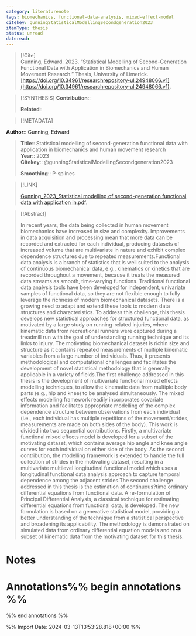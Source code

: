 ```yaml
---
category: literaturenote
tags: biomechanics, functional-data-analysis, mixed-effect-model
citekey: gunningStatisticalModellingSecondgeneration2023
itemType: thesis
status: unread  
dateread:  
---
```


> [!Cite]  
> Gunning, Edward. 2023. “Statistical Modelling of Second-Generation Functional Data with Application in Biomechanics and Human Movement Research.” Thesis, University of Limerick. [https://doi.org/10.34961/researchrepository-ul.24948066.v1](https://doi.org/10.34961/researchrepository-ul.24948066.v1).

> [!SYNTHESIS] 
>**Contribution**::
>
>**Related**:: 
>

> [!METADATA]  
>
**Author**:: Gunning, Edward<br>
> **Title**:: Statistical modelling of second-generation functional data with application in biomechanics and human movement research    
> **Year**:: 2023     
> **Citekey**:: @gunningStatisticalModellingSecondgeneration2023    
>    
>    
>     
>    
>    
>     
>    
>**Smoothing**:: P-splines    
>

> [!LINK] 
>
> [Gunning_2023_Statistical modelling of second-generation functional data with application in.pdf](file:///Users/steven/Library/CloudStorage/GoogleDrive-steven.golovkine@ul.ie/My%20Drive/bibliography/University%20of%20Limerick/2023/Gunning_2023_Statistical%20modelling%20of%20second-generation%20functional%20data%20with%20application%20in.pdf).

>[!Abstract]
>
>In recent years, the data being collected in human movement biomechanics have increased in size and complexity. Improvements in data acquisition and processing mean that more data can be recorded and extracted for each individual, producing datasets of increased volume that are multivariate in nature and exhibit complex dependence structures due to repeated measurements.Functional data analysis is a branch of statistics that is well suited to the analysis of continuous biomechanical data, e.g., kinematics or kinetics that are recorded throughout a movement, because it treats the measured data streams as smooth, time-varying functions. Traditional functional data analysis tools have been developed for independent, univariate samples of functional data, so they are not flexible enough to fully leverage the richness of modern biomechanical datasets. There is a growing need to adapt and extend these tools to modern data structures and characteristics. To address this challenge, this thesis develops new statistical approaches for structured functional data, as motivated by a large study on running-related injuries, where kinematic data from recreational runners were captured during a treadmill run with the goal of understanding running technique and its links to injury. The motivating biomechanical dataset is richin size and structure as it contains repeated measurements of multiple kinematic variables from a large number of individuals. Thus, it presents methodological and computational challenges and facilitates the development of novel statistical methodology that is generally applicable in a variety of fields.The first challenge addressed in this thesis is the development of multivariate functional mixed effects modelling techniques, to allow the kinematic data from multiple body parts (e.g., hip and knee) to be analysed simultaneously. The mixed effects modelling framework readily incorporates covariate information and facilitates appropriate modelling of the complex dependence structure between observations from each individual (i.e., each individual has multiple repetitions of the movement/strides, measurements are made on both sides of the body). This work is divided into two sequential contributions. Firstly, a multivariate functional mixed effects model is developed for a subset of the motivating dataset, which contains average hip angle and knee angle curves for each individual on either side of the body. As the second contribution, the modelling framework is extended to handle the full collection of strides in the motivating dataset, resulting in a multivariate multilevel longitudinal functional model which uses a longitudinal functional data analysis approach to capture temporal dependence among the adjacent strides.The second challenge addressed in this thesis is the estimation of continuous?time ordinary differential equations from functional data. A re-formulation of Principal Differential Analysis, a classical technique for estimating differential equations from functional data, is developed. The new formulation is based on a generative statistical model, providing a better understanding of the technique from a statistical perspective and broadening its applicability. The methodology is demonstrated on simulated data from ordinary differential equation models and on a subset of kinematic data from the motivating dataset for this thesis.
>>


# Notes<br>
# Annotations%% begin annotations %%  
 
  
%% end annotations %%

%% Import Date: 2024-03-13T13:53:28.818+00:00 %%
